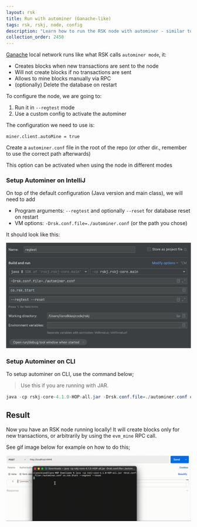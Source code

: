 ```yaml
---
layout: rsk
title: Run with autominer (Ganache-like)
tags: rsk, rskj, node, config
description: "Learn how to run the RSK node with autominer - similar to Ganache default config"
collection_order: 2450
---
```


[Ganache](https://trufflesuite.com/docs/ganache/quickstart/) local network runs like what RSK calls `autominer mode`, it:
- Creates blocks when new transactions are sent to the node
- Will not create blocks if no transactions are sent
- Allows to mine blocks manually via RPC
- (optionally) Delete the database on restart

To configure the node, we are going to:
1. Run it in `--regtest` mode
2. Use a custom config to activate the autominer

The configuration we need to use is:

```
miner.client.autoMine = true
```

Create a `autominer.conf` file in the root of the repo (or other dir., remember to use the correct path afterwards)

This option can be activated when using the node in different modes

### Setup Autominer on IntelliJ

On top of the default configuration (Java version and main class), we will need to add

- Program arguments: `--regtest` and optionally `--reset` for database reset on restart
- VM options: `-Drsk.conf.file=./autominer.conf` (or the path you chose)

It should look like this:

![autominer_inellij_config](/assets/img/rsk/autominer_intellij_config.png)

### Setup Autominer on CLI

To setup autominer on CLI, use the command below;

> Use this if you are running with JAR.

```java
java -cp rskj-core-4.1.0-HOP-all.jar -Drsk.conf.file=./autominer.conf co.rsk.Start --regtest --reset
```

## Result

Now you have an RSK node running locally! It will create blocks only for new transactions, or arbitrarily by using the `evm_mine` RPC call.

See gif image below for example on how to do this;

![autominer_demo](/assets/img/rsk/autominer_demo.gif)
